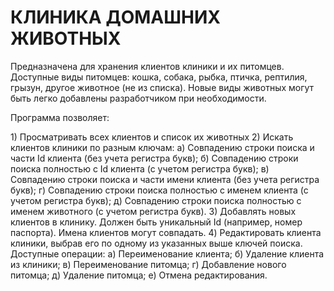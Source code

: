 # КЛИНИКА ДОМАШНИХ ЖИВОТНЫХ

<p>Предназначена для хранения клиентов клиники и их питомцев.
Доступные виды питомцев: кошка, собака, рыбка, птичка, рептилия, грызун, другое животное (не из списка). Новые виды животных могут быть легко добавлены разработчиком при необходимости.</p>
<p>Программа позволяет:</p>
1) Просматривать всех клиентов и список их животных
2) Искать клиентов клиники по разным ключам:
  а) Совпадению строки поиска и части Id клиента (без учета регистра букв);
  б) Совпадению строки поиска полностью с Id клиента (с учетом регистра букв);
  в) Совпадению строки поиска и части имени клиента (без учета регистра букв);
  г) Совпадению строки поиска полностью с именем клиента (с учетом регистра букв);
  д) Совпадению строки поиска полностью с именем животного (с учетом регистра букв).
3) Добавлять новых клиентов в клинику.
Должен быть уникальный Id (например, номер паспорта). Имена клиентов могут совпадать.
4) Редактировать клиента клиники, выбрав его по одному из указанных выше ключей поиска.
Доступные операции:
  а) Переименование клиента;
  б) Удаление клиента из клиники;
  в) Переименование питомца;
  г) Добавление нового питомца;
  д) Удаление питомца;
  е) Отмена редактирования.
